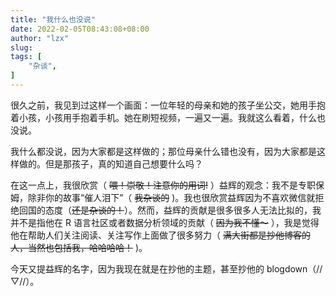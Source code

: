 ```yaml
---
title: "我什么也没说"
date: 2022-02-05T08:43:08+08:00
author: "lzx"
slug: 
tags: [
    "杂谈",
]
---
```


很久之前，我见到过这样一个画面：一位年轻的母亲和她的孩子坐公交，她用手抱着小孩，小孩用手抱着手机。她在刷短视频，一遍又一遍。我就这么看着，什么也没说。

我什么都没说，因为大家都是这样做的；那位母亲什么错也没有，因为大家都是这样做的。但是那孩子，真的知道自己想要什么吗？

在这一点上，我很欣赏（ ~~喂！崇敬！注意你的用词!~~ ）益辉的观念：我不是专职保姆，除非你的故事“催人泪下”（ ~~我杂谈的~~ )。我也很欣赏益辉因为不喜欢微信就拒绝回国的态度（~~还是杂谈的！~~）。然而，益辉的贡献是很多很多人无法比拟的，我并不是指他在 R 语言社区或者数据分析领域的贡献（ ~~因为我不懂～~~ ），我是觉得他在帮助人们关注阅读、关注写作上面做了很多努力（ ~~满大街都是抄他博客的人，当然也包括我，哈哈哈哈！~~ )。

今天又提益辉的名字，因为我现在就是在抄他的主题，甚至抄他的 blogdown（//▽//）。